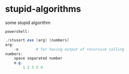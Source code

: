 # stupid-algorithms
some stupid algorithm

```powershell:```

```powershell
./stusort.exe [arg] [numbers]
arg: 
    -o        # for having output of recursive calling
numbers:
    space separated number
    e.g.
        1 2 3 5 4
```
